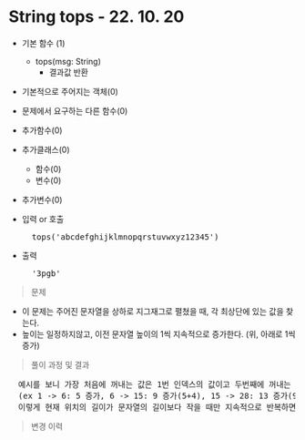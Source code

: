 # String tops - 22. 10. 20

- 기본 함수 (1)
  - tops(msg: String)
    - 결과값 반환
- 기본적으로 주어지는 객체(0)
- 문제에서 요구하는 다른 함수(0)
- 추가함수(0)
- 추가클래스(0)
  - 함수(0)
  - 변수(0)
- 추가변수(0)

- 입력 or 호출
  <pre>
    tops('abcdefghijklmnopqrstuvwxyz12345')
  </pre>
 
- 출력
  <pre>
    '3pgb'
  </pre>

> 문제
  - 이 문제는 주어진 문자열을 상하로 지그재그로 펼쳤을 때, 각 최상단에 있는 값을 찾는다.
  - 높이는 일정하지않고, 이전 문자열 높이의 1씩 지속적으로 증가한다. (위, 아래로 1씩 증가)

> 풀이 과정 및 결과
<pre>
  예시를 보니 가장 처음에 꺼내는 값은 1번 인덱스의 값이고 두번째에 꺼내는 값의 인덱스는 6, 그 다음은 15, 또 그다음은 28 이런식으로 되는데, 꺼내는 위치의 인덱스는 이전 위치의 인덱스+4씩 지속적으로 증가한다.
  (ex 1 -> 6: 5 증가, 6 -> 15: 9 증가(5+4), 15 -> 28: 13 증가(9+4))
  이렇게 현재 위치의 길이가 문자열의 길이보다 작을 때만 지속적으로 반복하면 결과값을 만들 수 있다.
</pre>

>변경 이력
<pre>
</pre>